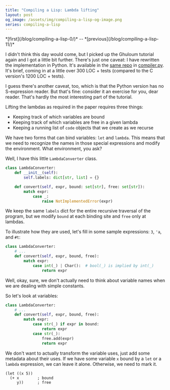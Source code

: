 ```yaml
---
title: "Compiling a Lisp: Lambda lifting"
layout: post
og_image: /assets/img/compiling-a-lisp-og-image.png
series: compiling-a-lisp
---
```


<span data-nosnippet>
*[first](/blog/compiling-a-lisp-0/)* -- *[previous](/blog/compiling-a-lisp-11/)*
</span>

I didn't think this day would come, but I picked up the Ghuloum tutorial again
and I got a little bit further. There's just one caveat: I have rewritten the
implementation in Python. It's available in the [same
repo](https://github.com/tekknolagi/ghuloum) in
[compiler.py](https://github.com/tekknolagi/ghuloum/blob/trunk/compiler.py).
It's brief, coming in at a little over 300 LOC + tests (compared to the C
version's 1200 LOC + tests).

I guess there's another caveat, too, which is that the Python version has no
S-expression reader. But that's fine: consider it an exercise for you, dear
reader. That's hardly the most interesting part of the tutorial.

Lifting the lambdas as required in the paper requires three things:

* Keeping track of which variables are bound
* Keeping track of which variables are free in a given lambda
* Keeping a running list of `code` objects that we create as we recurse

We have two forms that can bind variables: `let` and `lambda`. This means that
we need to recognize the names in those special expressions and modify the
environment. What environment, you ask?

Well, I have this little `LambdaConverter` class.

```python
class LambdaConverter:
    def __init__(self):
        self.labels: dict[str, list] = {}

    def convert(self, expr, bound: set[str], free: set[str]):
        match expr:
            case _:
                raise NotImplementedError(expr)
```

We keep the same `labels` dict for the entire recursive traversal of the
program, but we modify `bound` at each binding site and `free` only at lambdas.

To illustrate how they are used, let's fill in some sample expressions: `3`,
`'a`, and `#t`:

```python
class LambdaConverter:
    # ...
    def convert(self, expr, bound, free):
        match expr:
            case int(_) | Char():  # bool(_) is implied by int(_)
                return expr
```

Well, okay, sure, we don't actually need to think about variable names when we
are dealing with simple constants.

So let's look at variables:

```python
class LambdaConverter:
    # ...
    def convert(self, expr, bound, free):
        match expr:
            case str(_) if expr in bound:
                return expr
            case str(_):
                free.add(expr)
                return expr
```

We don't want to actually transform the variable uses, just add some metadata
about their uses. If we have some variable `x` bound by a `let` or a `lambda`
expression, we can leave it alone. Otherwise, we need to mark it.

```common-lisp
(let ((x 5))
  (+ x        ; bound
     y))      ; free
```
